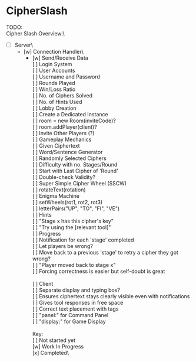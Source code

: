 # CipherSlash
TODO:\
Cipher Slash Overview:\
  - [ ] Server\
    - [w] Connection Handler\
      - [w] Send/Receive Data\
    [ ] Login System\
  [ ] User Accounts\
    [ ] Username and Password\
    [ ] Rounds Played\
    [ ] Win/Loss Ratio\
    [ ] No. of Ciphers Solved\
    [ ] No. of Hints Used\
  [ ] Lobby Creation\
    [ ] Create a Dedicated Instance\
      [ ] room = new Room(inviteCode)?\
      [ ] room.addPlayer(client)?\
    [ ] Invite Other Players (?)\
  [ ] Gameplay Mechanics\
    [ ] Given Ciphertext\
      [ ] Word/Sentence Generator\
      [ ] Randomly Selected Ciphers\
      [ ] Difficulty with no. Stages/Round\
      [ ] Start with Last Cipher of 'Round'\
      [ ] Double-check Validity?\
    [ ] Super Simple Cipher Wheel (SSCW)\
      [ ] rotateText(rotation)\
    [ ] Enigma Machine\
      [ ] setWheels(rot1, rot2, rot3)\
      [ ] letterPairs("UP", "TO", "FI", "VE")\
    [ ] Hints\
      [ ] "Stage x has this cipher's key"\
      [ ] "Try using the [relevant tool]"\
    [ ] Progress\
      [ ] Notification for each 'stage' completed\
      [ ] Let players be wrong?\
        [ ] Move back to a previous 'stage' to retry a cipher they got wrong?\
        [ ] "Player moved back to stage x"\
        [ ] Forcing correctness is easier but self-doubt is great\
\
[ ] Client\
  [ ] Separate display and typing box?\
    [ ] Ensures ciphertext stays clearly visible even with notifications\
    [ ] Gives tool responses in free space\
    [ ] Correct text placement with tags\
      [ ] "panel:" for Command Panel\
      [ ] "display:" for Game Display\
\
Key:\
[ ]  Not started yet\
[w]  Work In Progress\
[x]  Completed\
